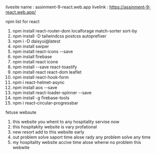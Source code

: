 livesite name : assinment-9-react.web.app
livelink : https://assinment-9-react.web.app/


npm list for react
1. npm install react-router-dom localforage match-sorter sort-by
2. npm install -D tailwindcss postcss autoprefixer
3. npm i -D daisyui@latest
4. npm install swiper
5. npm install react-icons --save
6. npm install firebase
7. npm install react icone 
8. npm install --save react-toastify
9. npm install react react-dom leaflet
10. npm install react-hook-form
11. npm i react-helmet-async
12. npm install aos --save
12. npm install react-loader-spinner --save
13. npm install -g firebase-tools
14. npm i react-circular-progressbar


fetuse websute 

1. this website you whent to any hospitality  servise now
2. this hospitakity website is vary profational 
3. new resort add  to this website early
4. out problem solve saport time alose rady any problem solve any time 
5. my hospitality website accive time alose whenw no problem this webwite 